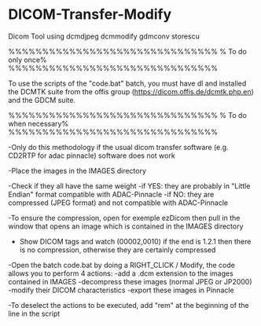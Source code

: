 # DICOM-Transfer-Modify
Dicom Tool using dcmdjpeg dcmmodify gdmconv storescu

%%%%%%%%%%%%%%%%%%%%%%%%%%%%%%%
% To do only once%
%%%%%%%%%%%%%%%%%%%%%%%%%%%%%%%


To use the scripts of the "code.bat" batch, you must have dl and installed the DCMTK suite
from the offis group (https://dicom.offis.de/dcmtk.php.en) and the GDCM suite.


%%%%%%%%%%%%%%%%%%%%%%%%%%%%%%%
% To do when necessary%
%%%%%%%%%%%%%%%%%%%%%%%%%%%%%%%

-Only do this methodology if the usual dicom transfer software (e.g. CD2RTP for adac pinnacle) software does not work

-Place the images in the IMAGES directory

-Check if they all have the same weight
  -if YES: they are probably in "Little Endian" format compatible with ADAC-Pinnacle
  -if NO: they are compressed (JPEG format) and not compatible with ADAC-Pinnacle

-To ensure the compression, open for exemple ezDicom then pull in the window that opens an image which is contained in the IMAGES directory

- Show DICOM tags and watch (00002,0010) if the end is 1.2.1 then there is no compression, otherwise they are certainly compressed

-Open the batch code.bat by doing a RIGHT_CLICK / Modify, the code allows you to perform 4 actions:
  -add a .dcm extension to the images contained in IMAGES
  -decompress these images (normal JPEG or JP2000)
  -modify their DICOM characteristics
  -export these images in Pinnacle

-To deselect the actions to be executed, add "rem" at the beginning of the line in the script
